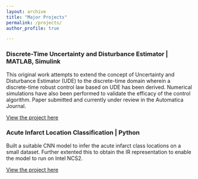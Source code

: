 ```yaml
---
layout: archive
title: "Major Projects"
permalink: /projects/
author_profile: true

---
```




### Discrete-Time Uncertainty and Disturbance Estimator | MATLAB, Simulink

This original work attempts to extend the concept of Uncertainty and Disturbance Estimator (UDE) to the discrete-time domain wherein a
discrete-time robust control law based on UDE has been derived. Numerical simulations have also been performed to validate the efficacy of the control algorithm. Paper submitted and currently under review in the Automatica Journal. 

[View the project here](https://github.com/Maithilishetty/UDE-DiscreteTime)


### Acute Infarct Location Classification | Python

Built a suitable CNN model to infer the acute infarct class locations on a small dataset. Further extented this to obtain the IR representation to enable the model to run on Intel NCS2. 

[View the project here](https://github.com/Maithilishetty/Acute-Infarct-DL)

